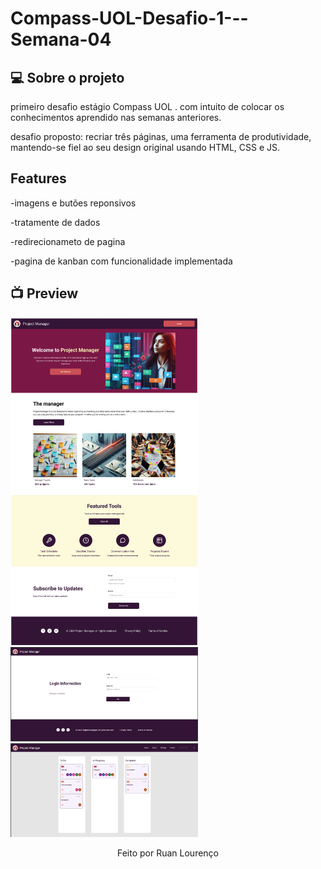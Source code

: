 # Compass-UOL-Desafio-1---Semana-04

## :computer: Sobre o projeto

primeiro desafio estágio Compass UOL . com intuito de colocar os conhecimentos aprendido nas semanas anteriores.

desafio proposto: recriar três páginas, uma ferramenta de produtividade, mantendo-se fiel ao seu design original usando HTML, CSS e JS.

## Features

-imagens e butões reponsivos

-tratamente de dados

-redirecionameto de pagina

-pagina de kanban com funcionalidade implementada

## 📺 Preview

<img src="assets\images\readme\home.png" width="300">

<img src="assets\images\readme\login.png"  width="300" >

<img src="assets\images\readme\kanban.png" width="300">

<p align = "center">
Feito  por Ruan Lourenço 
</p>
